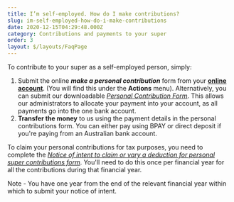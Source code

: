 ```yaml
---
title: I’m self-employed. How do I make contributions?
slug: im-self-employed-how-do-i-make-contributions
date: 2020-12-15T04:29:48.000Z
category: Contributions and payments to your super
order: 3
layout: $/layouts/FaqPage
---
```

To contribute to your super as a self-employed person, simply:

1. Submit the online ***make a personal contribution*** form from your **[online account](https://my.futuresuper.com.au/)**. (You will find this under the **Actions** menu). Alternatively, you can submit our downloadable *[Personal Contribution Form](https://www.futuresuper.com.au/personalcontributionsform)*. This allows our administrators to allocate your payment into your account, as all payments go into the one bank account.
2. **Transfer the money** to us using the payment details in the personal contributions form. You can either pay using BPAY or direct deposit if you're paying from an Australian bank account. 

To claim your personal contributions for tax purposes, you need to complete the *[Notice of intent to claim or vary a deduction for personal super contributions form](https://www.ato.gov.au/Forms/Notice-of-intent-to-claim-or-vary-a-deduction-for-personal-super-contributions/)*. You'll need to do this once per financial year for all the contributions during that financial year.

Note - You have one year from the end of the relevant financial year within which to submit your notice of intent.
